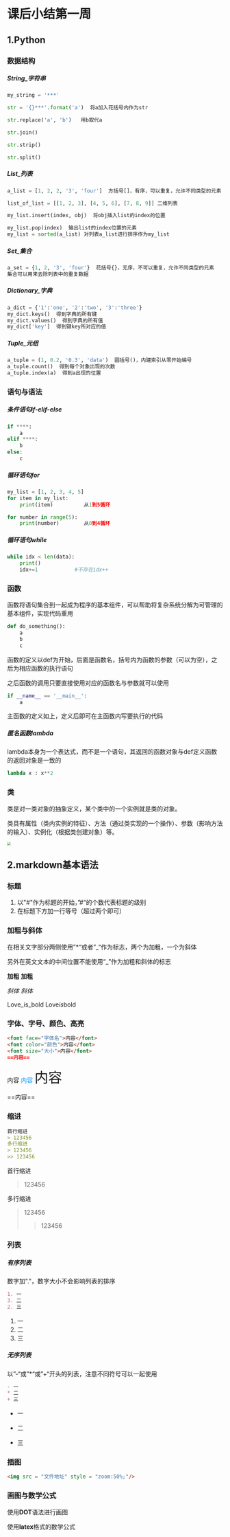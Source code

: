 # 课后小结第一周

## 1.Python

### 数据结构

##### String_字符串

```python
my_string = '***'

str = '{}***'.format('a')  将a加入花括号内作为str

str.replace('a', 'b')   用b取代a

str.join()

str.strip()

str.split()
```

##### List_列表

```python
a_list = [1, 2, 2, '3', 'four']  方括号[]，有序，可以重复，允许不同类型的元素

list_of_list = [[1, 2, 3], [4, 5, 6], [7, 8, 9]] 二维列表

my_list.insert(index, obj)  将obj插入list的index的位置

my_list.pop(index)  输出list的index位置的元素
my_list = sorted(a_list) 对列表a_list进行排序作为my_list
```

##### Set_集合

```python
a_set = {1, 2, '3', 'four'}  花括号{}，无序，不可以重复，允许不同类型的元素
集合可以用来去除列表中的重复数据
```

##### Dictionary_字典

```python
a_dict = {'1':'one', '2':'two', '3':'three'}  
my_dict.keys()  得到字典的所有键
my_dict.values()  得到字典的所有值
my_dict['key']  得到键key所对应的值
```

##### Tuple_元组

```python
a_tuple = (1, 0.2, '0.3', 'data')  圆括号()，内建索引从零开始编号
a_tuple.count()  得到每个对象出现的次数
a_tuple.index(a)  得到a出现的位置
```

### 语句与语法

##### 条件语句if-elif-else

``` python
if ****:
    a
elif ****:
    b
else:
    c
```

##### 循环语句for

```python
my_list = [1, 2, 3, 4, 5]
for item in my_list:
    print(item)          从1到5循环

for number in range(5):
    print(number)        从0到4循环    
```

##### 循环语句while

```python
while idx < len(data):
    print()
    idx+=1            #不存在idx++
```

### 函数

函数将语句集合到一起成为程序的基本组件，可以帮助将复杂系统分解为可管理的基本组件，实现代码重用

```python
def do_something():
    a
    b
    c
```

函数的定义以def为开始，后面是函数名，括号内为函数的参数（可以为空），之后为相应函数的执行语句

之后函数的调用只要直接使用对应的函数名与参数就可以使用

```python
if __name__ == '__main__':
	a
```

主函数的定义如上，定义后即可在主函数内写要执行的代码

##### 匿名函数lambda

lambda本身为一个表达式，而不是一个语句，其返回的函数对象与def定义函数的返回对象是一致的

```python
lambda x : x**2
```

### 类

类是对一类对象的抽象定义，某个类中的一个实例就是类的对象。

类具有属性（类内实例的特征）、方法（通过类实现的一个操作）、参数（影响方法的输入）、实例化（根据类创建对象）等。

<img src = "C:\Users\zhouyao\Desktop\类的示例.png" style = "zoom:50%;"/>

## 2.markdown基本语法

### 标题

1. 以"#"作为标题的开始，”#“的个数代表标题的级别
2. 在标题下方加一行等号（超过两个即可）

### 加粗与斜体

在相关文字部分两侧使用”*“或者”_“作为标志，两个为加粗，一个为斜体 

另外在英文文本的中间位置不能使用“_”作为加粗和斜体的标志

**加粗**        __加粗__

*斜体*        _斜体_

Love_is_bold    Love*is*bold   

### 字体、字号、颜色、高亮

```markdown
<font face="字体名">内容</font>
<font color="颜色">内容</font>
<font size="大小">内容</font>
==内容==
```

<font face="STCAIYUN">内容</font>
<font color="#0099ff">内容</font>
<font size=6>内容</font>

==内容==

### 缩进

```markdown
首行缩进
> 123456
多行缩进
> 123456
>> 123456
```

首行缩进

> 123456

多行缩进
> 123456
>
> > 123456

### 列表

##### 有序列表

数字加"."，数字大小不会影响列表的排序

```markdown
1. 一
3. 二
2. 三
```

1. 一
3. 二
2. 三

##### 无序列表

以”-“或”*“或”+“开头的列表，注意不同符号可以一起使用

```markdown
- 一
* 二
+ 三
```

- 一

* 二

+ 三

### 插图

```markdown
<img src = "文件地址" style = "zoom:50%;"/>
```

### 画图与数学公式

使用**DOT**语法进行画图

使用**latex**格式的数学公式
